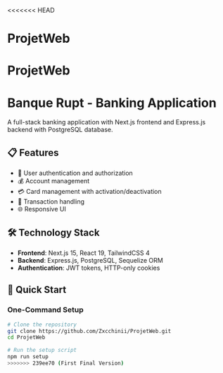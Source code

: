<<<<<<< HEAD
# ProjetWeb
ProjetWeb 
=======
# Banque Rupt - Banking Application

A full-stack banking application with Next.js frontend and Express.js backend with PostgreSQL database.

## 📋 Features

- 🔐 User authentication and authorization
- 💰 Account management
- 💳 Card management with activation/deactivation
- 💸 Transaction handling
- 🌐 Responsive UI

## 🛠️ Technology Stack

- **Frontend**: Next.js 15, React 19, TailwindCSS 4
- **Backend**: Express.js, PostgreSQL, Sequelize ORM
- **Authentication**: JWT tokens, HTTP-only cookies

## 🚀 Quick Start

### One-Command Setup

```bash
# Clone the repository
git clone https://github.com/Zxcchinii/ProjetWeb.git
cd ProjetWeb

# Run the setup script
npm run setup
>>>>>>> 239ee70 (First Final Version)
